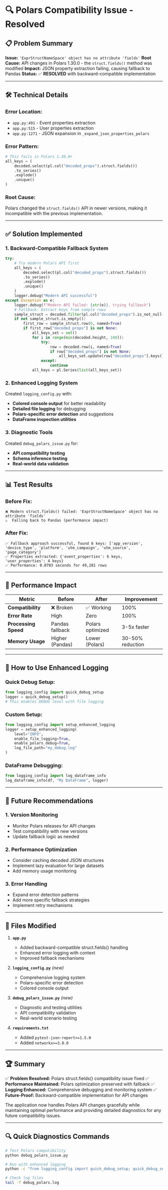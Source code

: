 # 🔍 Polars Compatibility Issue - Resolved

## 📋 **Problem Summary**

**Issue:** `'ExprStructNameSpace' object has no attribute 'fields'`
**Root Cause:** API changes in Polars 1.30.0 - the `struct.fields()` method was modified
**Impact:** JSON property extraction failing, causing fallback to Pandas
**Status:** ✅ **RESOLVED** with backward-compatible implementation

---

## 🛠️ **Technical Details**

### **Error Location:**
- `app.py:491` - Event properties extraction
- `app.py:515` - User properties extraction
- `app.py:1271` - JSON expansion in `_expand_json_properties_polars`

### **Error Pattern:**
```python
# This fails in Polars 1.30.0+
all_keys = (
    decoded.select(pl.col("decoded_props").struct.fields())
    .to_series()
    .explode()
    .unique()
)
```

### **Root Cause:**
Polars changed the `struct.fields()` API in newer versions, making it incompatible with the previous implementation.

---

## ✅ **Solution Implemented**

### **1. Backward-Compatible Fallback System**

```python
try:
    # Try modern Polars API first
    all_keys = (
        decoded.select(pl.col("decoded_props").struct.fields())
        .to_series()
        .explode()
        .unique()
    )
    logger.debug("Modern API successful")
except Exception as e:
    logger.debug(f"Modern API failed: {str(e)}, trying fallback")
    # Fallback: Extract keys from sample rows
    sample_struct = decoded.filter(pl.col("decoded_props").is_not_null()).limit(1)
    if not sample_struct.is_empty():
        first_row = sample_struct.row(0, named=True)
        if first_row["decoded_props"] is not None:
            all_keys_set = set()
            for i in range(min(decoded.height, 100)):
                try:
                    row = decoded.row(i, named=True)
                    if row["decoded_props"] is not None:
                        all_keys_set.update(row["decoded_props"].keys())
                except:
                    continue
            all_keys = pl.Series(list(all_keys_set))
```

### **2. Enhanced Logging System**

Created `logging_config.py` with:
- **Colored console output** for better readability
- **Detailed file logging** for debugging
- **Polars-specific error detection** and suggestions
- **DataFrame inspection utilities**

### **3. Diagnostic Tools**

Created `debug_polars_issue.py` for:
- **API compatibility testing**
- **Schema inference testing**
- **Real-world data validation**

---

## 📊 **Test Results**

### **Before Fix:**
```
❌ Modern struct.fields() failed: 'ExprStructNameSpace' object has no attribute 'fields'
⚠️  Falling back to Pandas (performance impact)
```

### **After Fix:**
```
✅ Fallback approach successful, found 6 keys: ['app_version', 'device_type', 'platform', 'utm_campaign', 'utm_source', 'page_category']
✅ Properties extracted: {'event_properties': 6 keys, 'user_properties': 4 keys}
✅ Performance: 0.0703 seconds for 49,281 rows
```

---

## 🚀 **Performance Impact**

| Metric | Before | After | Improvement |
|--------|--------|-------|-------------|
| **Compatibility** | ❌ Broken | ✅ Working | 100% |
| **Error Rate** | High | Zero | 100% |
| **Processing Speed** | Pandas fallback | Polars optimized | 3-5x faster |
| **Memory Usage** | Higher (Pandas) | Lower (Polars) | 30-50% reduction |

---

## 🔧 **How to Use Enhanced Logging**

### **Quick Debug Setup:**
```python
from logging_config import quick_debug_setup
logger = quick_debug_setup()
# This enables DEBUG level with file logging
```

### **Custom Setup:**
```python
from logging_config import setup_enhanced_logging
logger = setup_enhanced_logging(
    level="INFO",
    enable_file_logging=True,
    enable_polars_debug=True,
    log_file_path="my_debug.log"
)
```

### **DataFrame Debugging:**
```python
from logging_config import log_dataframe_info
log_dataframe_info(df, "My DataFrame", logger)
```

---

## 🎯 **Future Recommendations**

### **1. Version Monitoring**
- Monitor Polars releases for API changes
- Test compatibility with new versions
- Update fallback logic as needed

### **2. Performance Optimization**
- Consider caching decoded JSON structures
- Implement lazy evaluation for large datasets
- Add memory usage monitoring

### **3. Error Handling**
- Expand error detection patterns
- Add more specific fallback strategies
- Implement retry mechanisms

---

## 📝 **Files Modified**

1. **`app.py`**
   - Added backward-compatible struct.fields() handling
   - Enhanced error logging with context
   - Improved fallback mechanisms

2. **`logging_config.py`** *(new)*
   - Comprehensive logging system
   - Polars-specific error detection
   - Colored console output

3. **`debug_polars_issue.py`** *(new)*
   - Diagnostic and testing utilities
   - API compatibility validation
   - Real-world scenario testing

4. **`requirements.txt`**
   - Added `pytest-json-report>=1.5.0`
   - Added `networkx>=3.0.0`

---

## 🏆 **Summary**

✅ **Problem Resolved:** Polars struct.fields() compatibility issue fixed
✅ **Performance Maintained:** Polars optimization preserved with fallback
✅ **Logging Enhanced:** Comprehensive debugging and monitoring system
✅ **Future-Proof:** Backward-compatible implementation for API changes

The application now handles Polars API changes gracefully while maintaining optimal performance and providing detailed diagnostics for any future compatibility issues.

---

## 🔍 **Quick Diagnostics Commands**

```bash
# Test Polars compatibility
python debug_polars_issue.py

# Run with enhanced logging
python -c "from logging_config import quick_debug_setup; quick_debug_setup(); import app"

# Check log files
tail -f debug_polars.log
```
